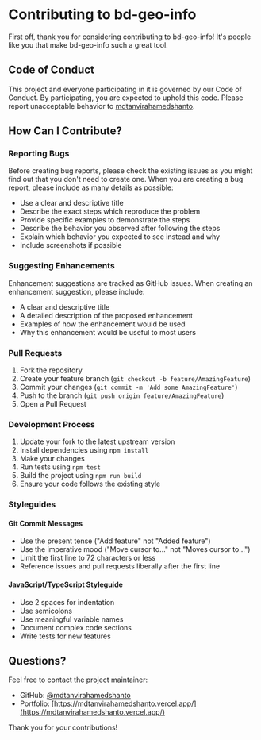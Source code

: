 # Contributing to bd-geo-info

First off, thank you for considering contributing to bd-geo-info! It's people like you that make bd-geo-info such a great tool.

## Code of Conduct

This project and everyone participating in it is governed by our Code of Conduct. By participating, you are expected to uphold this code. Please report unacceptable behavior to [mdtanvirahamedshanto](https://github.com/mdtanvirahamedshanto).

## How Can I Contribute?

### Reporting Bugs

Before creating bug reports, please check the existing issues as you might find out that you don't need to create one. When you are creating a bug report, please include as many details as possible:

* Use a clear and descriptive title
* Describe the exact steps which reproduce the problem
* Provide specific examples to demonstrate the steps
* Describe the behavior you observed after following the steps
* Explain which behavior you expected to see instead and why
* Include screenshots if possible

### Suggesting Enhancements

Enhancement suggestions are tracked as GitHub issues. When creating an enhancement suggestion, please include:

* A clear and descriptive title
* A detailed description of the proposed enhancement
* Examples of how the enhancement would be used
* Why this enhancement would be useful to most users

### Pull Requests

1. Fork the repository
2. Create your feature branch (`git checkout -b feature/AmazingFeature`)
3. Commit your changes (`git commit -m 'Add some AmazingFeature'`)
4. Push to the branch (`git push origin feature/AmazingFeature`)
5. Open a Pull Request

### Development Process

1. Update your fork to the latest upstream version
2. Install dependencies using `npm install`
3. Make your changes
4. Run tests using `npm test`
5. Build the project using `npm run build`
6. Ensure your code follows the existing style

### Styleguides

#### Git Commit Messages

* Use the present tense ("Add feature" not "Added feature")
* Use the imperative mood ("Move cursor to..." not "Moves cursor to...")
* Limit the first line to 72 characters or less
* Reference issues and pull requests liberally after the first line

#### JavaScript/TypeScript Styleguide

* Use 2 spaces for indentation
* Use semicolons
* Use meaningful variable names
* Document complex code sections
* Write tests for new features

## Questions?

Feel free to contact the project maintainer:

- GitHub: [@mdtanvirahamedshanto](https://github.com/mdtanvirahamedshanto)
- Portfolio: [https://mdtanvirahamedshanto.vercel.app/](https://mdtanvirahamedshanto.vercel.app/)

Thank you for your contributions!